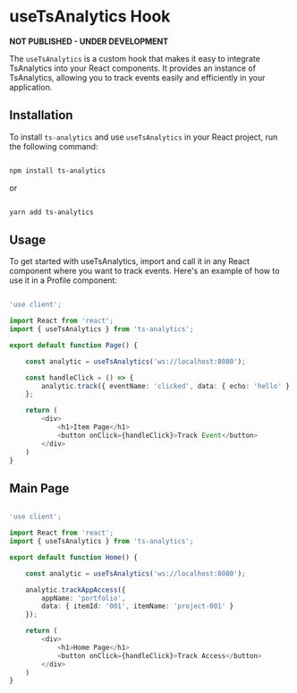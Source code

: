 # useTsAnalytics Hook

**NOT PUBLISHED - UNDER DEVELOPMENT**

The `useTsAnalytics` is a custom hook that makes it easy to integrate TsAnalytics into your React components. It provides an instance of TsAnalytics, allowing you to track events easily and efficiently in your application.

## Installation

To install `ts-analytics` and use `useTsAnalytics` in your React project, run the following command:

```bash

npm install ts-analytics

```

or

```bash

yarn add ts-analytics

``` 

## Usage

To get started with useTsAnalytics, import and call it in any React component where you want to track events. Here's an example of how to use it in a Profile component:

```typescript

'use client';

import React from 'react';
import { useTsAnalytics } from 'ts-analytics';

export default function Page() {

    const analytic = useTsAnalytics('ws://localhost:8080');

    const handleClick = () => {
        analytic.track({ eventName: 'clicked', data: { echo: 'hello' } });
    };

    return (
        <div>
            <h1>Item Page</h1>
            <button onClick={handleClick}>Track Event</button>
        </div>
    )
}

```


## Main Page

```typescript

'use client';

import React from 'react';
import { useTsAnalytics } from 'ts-analytics';

export default function Home() {

    const analytic = useTsAnalytics('ws://localhost:8080');

    analytic.trackAppAccess({
        appName: 'portfolio',
        data: { itemId: '001', itemName: 'project-001' }
    });

    return (
        <div>
            <h1>Home Page</h1>
            <button onClick={handleClick}>Track Access</button>
        </div>
    )
}

```
